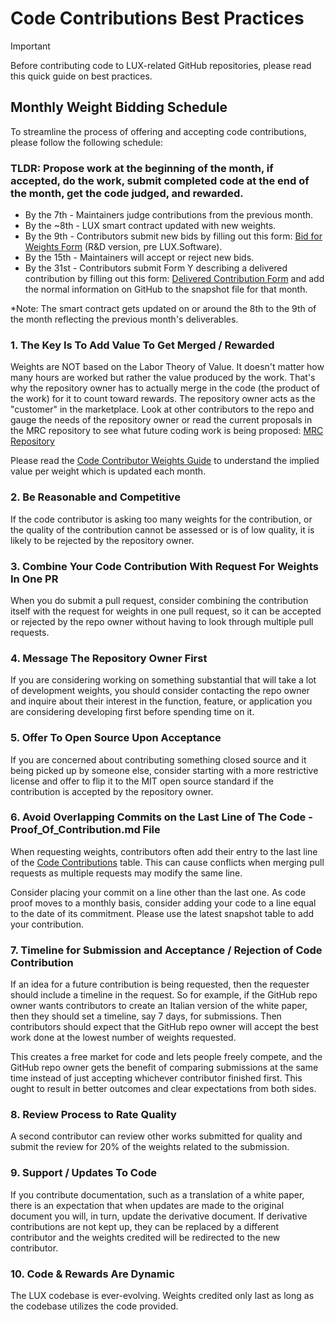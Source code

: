 # Code Contributions Best Practices

> [!IMPORTANT]
> Before contributing code to LUX-related GitHub repositories, please read this quick guide on best practices.

## **Monthly Weight Bidding Schedule**
To streamline the process of offering and accepting code contributions, please follow the following schedule:

### TLDR: Propose work at the beginning of the month, if accepted, do the work, submit completed code at the end of the month, get the code judged, and rewarded. 

- By the 7th - Maintainers judge contributions from the previous month.
- By the ~8th - LUX smart contract updated with new weights.
- By the 9th - Contributors submit new bids by filling out this form: [Bid for Weights Form](https://forms.gle/ZBmPXq4jZ3L6qwqR8) (R&D version, pre LUX.Software).
- By the 15th - Maintainers will accept or reject new bids.
- By the 31st - Contributors submit Form Y describing a delivered contribution by filling out this form: [Delivered Contribution Form](https://forms.gle/51Bsd4QWoURAXEc7A) and add the normal information on GitHub to the snapshot file for that month.

*Note: The smart contract gets updated on or around the 8th to the 9th of the month reflecting the previous month's deliverables.

### 1. The Key Is To Add Value To Get Merged / Rewarded
Weights are NOT based on the Labor Theory of Value. It doesn't matter how many hours are worked but rather the value produced by the work. That's why the repository owner has to actually merge in the code (the product of the work) for it to count toward rewards. The repository owner acts as the "customer" in the marketplace. Look at other contributors to the repo and gauge the needs of the repository owner or read the current proposals in the MRC repository to see what future coding work is being proposed: [MRC Repository](https://github.com/MorpheusAIs/MRC)

Please read the [Code Contributor Weights Guide](https://github.com/MorpheusAIs/Docs/blob/main/!KEYDOCS%20README%20FIRST!/Code%20Providers/Code%20Contributor%20Weights%20Guide.md) to understand the implied value per weight which is updated each month.

### 2. Be Reasonable and Competitive 
If the code contributor is asking too many weights for the contribution, or the quality of the contribution cannot be assessed or is of low quality, it is likely to be rejected by the repository owner.

### 3. Combine Your Code Contribution With Request For Weights In One PR
When you do submit a pull request, consider combining the contribution itself with the request for weights in one pull request, so it can be accepted or rejected by the repo owner without having to look through multiple pull requests.

### 4. Message The Repository Owner First
If you are considering working on something substantial that will take a lot of development weights, you should consider contacting the repo owner and inquire about their interest in the function, feature, or application you are considering developing first before spending time on it.

### 5. Offer To Open Source Upon Acceptance 
If you are concerned about contributing something closed source and it being picked up by someone else, consider starting with a more restrictive license and offer to flip it to the MIT open source standard if the contribution is accepted by the repository owner. 

### 6. Avoid Overlapping Commits on the Last Line of The Code - Proof_Of_Contribution.md File
When requesting weights, contributors often add their entry to the last line of the [Code Contributions](https://github.com/MorpheusAIs/Docs/tree/main/Contributions) table. This can cause conflicts when merging pull requests as multiple requests may modify the same line. 

Consider placing your commit on a line other than the last one. As code proof moves to a monthly basis, consider adding your code to a line equal to the date of its commitment. Please use the latest snapshot table to add your contribution.

### 7. Timeline for Submission and Acceptance / Rejection of Code Contribution
If an idea for a future contribution is being requested, then the requester should include a timeline in the request.
So for example, if the GitHub repo owner wants contributors to create an Italian version of the white paper, then they should set a timeline, say 7 days, for submissions. Then contributors should expect that the GitHub repo owner will accept the best work done at the lowest number of weights requested. 

This creates a free market for code and lets people freely compete, and the GitHub repo owner gets the benefit of comparing submissions at the same time instead of just accepting whichever contributor finished first. This ought to result in better outcomes and clear expectations from both sides.

### 8. Review Process to Rate Quality
A second contributor can review other works submitted for quality and submit the review for 20% of the weights related to the submission.

### 9. Support / Updates To Code
If you contribute documentation, such as a translation of a white paper, there is an expectation that when updates are made to the original document you will, in turn, update the derivative document. If derivative contributions are not kept up, they can be replaced by a different contributor and the weights credited will be redirected to the new contributor.

### 10. Code & Rewards Are Dynamic
The LUX codebase is ever-evolving. Weights credited only last as long as the codebase utilizes the code provided.
